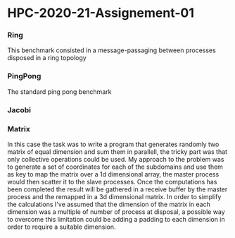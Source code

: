 # HPC-2020-21-Assignement-01
### Ring
This benchmark consisted in a message-passaging between processes disposed in a ring topology
### PingPong
The standard ping pong benchmark
### Jacobi

### Matrix
In this case the task was to write a program that generates randomly two matrix of equal dimension and sum them in parallell, the tricky part was that only collective operations could be used. My approach to the problem was to generate a set of coordinates for each of the subdomains and use them as key to map the matrix over a 1d dimensional array, the master process would then scatter it to the slave processes. Once the computations has been completed the result will be gathered in a receive buffer by the master process and the remapped in a 3d dimensional matrix.
In order to simplify the calculations I've assumed that the dimension of the matrix in each dimension was a multiple of number of process at disposal, a possible way to overcome this limitation could be adding a padding to each dimension in order to require a suitable dimension.

